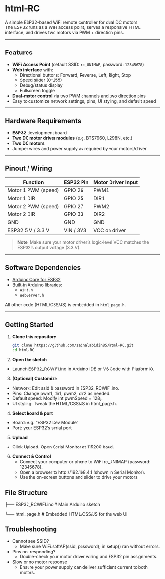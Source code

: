 # html-RC

A simple ESP32-based WiFi remote controller for dual DC motors.  
The ESP32 runs as a WiFi access point, serves a responsive HTML interface, and drives two motors via PWM + direction pins.

---

## Features

- **WiFi Access Point** (default SSID: `rc_UNIMAP`, password: `12345678`)
- **Web interface** with:
  - Directional buttons: Forward, Reverse, Left, Right, Stop  
  - Speed slider (0–255)  
  - Debug/status display  
  - Fullscreen toggle  
- **Dual-motor control** via two PWM channels and two direction pins  
- Easy to customize network settings, pins, UI styling, and default speed

---

## Hardware Requirements

- **ESP32** development board  
- **Two DC motor driver modules** (e.g. BTS7960, L298N, etc.)  
- **Two DC motors**  
- Jumper wires and power supply as required by your motors/driver

---

## Pinout / Wiring

| Function             | ESP32 Pin | Motor Driver Input |
|----------------------|-----------|--------------------|
| Motor 1 PWM (speed)  | GPIO 26   | PWM1               |
| Motor 1 DIR          | GPIO 25   | DIR1               |
| Motor 2 PWM (speed)  | GPIO 27   | PWM2               |
| Motor 2 DIR          | GPIO 33   | DIR2               |
| GND                  | GND       | GND                |
| ESP32 5 V / 3.3 V    | VIN / 3V3 | VCC on driver      |

> **Note:** Make sure your motor driver’s logic‐level VCC matches the ESP32’s output voltage (3.3 V).

---

## Software Dependencies

- [Arduino Core for ESP32](https://github.com/espressif/arduino-esp32)  
- Built‐in Arduino libraries:  
  - `WiFi.h`  
  - `WebServer.h`  

All other code (HTML/CSS/JS) is embedded in `html_page.h`.

---

## Getting Started

1. **Clone this repository**  
   ```bash
   git clone https://github.com/zainalabidin85/html-RC.git
   cd html-RC
   
2. **Open the sketch**
  - Launch ESP32_RCWIFI.ino in Arduino IDE or VS Code with PlatformIO.

3. **(Optional) Customize**
  - Network: Edit ssid & password in ESP32_RCWIFI.ino.
  - Pins: Change pwm1, dir1, pwm2, dir2 as needed.
  - Default speed: Modify int pwmSpeed = 128;.
  - UI styling: Tweak the HTML/CSS/JS in html_page.h.

4. **Select board & port**
  - Board: e.g. “ESP32 Dev Module”
  - Port: your ESP32’s serial port

5. **Upload**
  - Click Upload. Open Serial Monitor at 115200 baud.

6. **Connect & Control**
   - Connect your computer or phone to WiFi rc_UNIMAP (password: 12345678).
   - Open a browser to http://192.168.4.1 (shown in Serial Monitor).
   - Use the on-screen buttons and slider to drive your motors!

## File Structure

├── ESP32_RCWIFI.ino     # Main Arduino sketch

└── html_page.h         # Embedded HTML/CSS/JS for the web UI


## Troubleshooting

  - Cannot see SSID?
    - Make sure WiFi.softAP(ssid, password); in setup() ran without errors.
  - Pins not responding?
    - Double-check your motor driver wiring and ESP32 pin assignments.
  - Slow or no motor response
    - Ensure your power supply can deliver sufficient current to both motors.
